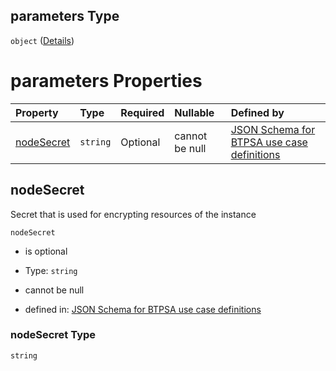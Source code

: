 ## parameters Type

`object` ([Details](btpsa-usecase-properties-services-items-allof-1-then-allof-96-then-allof-2-then-properties-parameters.md))

# parameters Properties

| Property                  | Type     | Required | Nullable       | Defined by                                                                                                                                                                                                                                                                                              |
| :------------------------ | :------- | :------- | :------------- | :------------------------------------------------------------------------------------------------------------------------------------------------------------------------------------------------------------------------------------------------------------------------------------------------------ |
| [nodeSecret](#nodesecret) | `string` | Optional | cannot be null | [JSON Schema for BTPSA use case definitions](btpsa-usecase-properties-services-items-allof-1-then-allof-96-then-allof-2-then-properties-parameters-properties-nodesecret.md "undefined#/properties/services/items/allOf/1/then/allOf/96/then/allOf/2/then/properties/parameters/properties/nodeSecret") |

## nodeSecret

Secret that is used for encrypting resources of the instance

`nodeSecret`

*   is optional

*   Type: `string`

*   cannot be null

*   defined in: [JSON Schema for BTPSA use case definitions](btpsa-usecase-properties-services-items-allof-1-then-allof-96-then-allof-2-then-properties-parameters-properties-nodesecret.md "undefined#/properties/services/items/allOf/1/then/allOf/96/then/allOf/2/then/properties/parameters/properties/nodeSecret")

### nodeSecret Type

`string`
